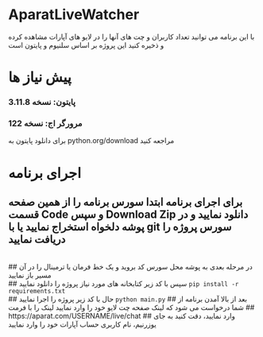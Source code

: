 # AparatLiveWatcher
با این برنامه می توانید تعداد کاربران و چت های آنها را در لایو های آپارات مشاهده کرده و ذخیره کنید
این پروژه بر اساس سلنیوم و پایتون است

# پیش نیاز ها

### پایتون: نسخه 3.11.8
### مرورگر اج: نسخه 122

برای دانلود پایتون به python.org/download مراجعه کنید

# اجرای برنامه
## برای اجرای برنامه ابتدا سورس برنامه را از همین صفحه قسمت Code و سپس Download Zip دانلود نمایید و در پوشه دلخواه استخراج نمایید یا با git سورس پروژه را دریافت نمایید
<br>
## در مرحله بعدی به پوشه محل سورس کد بروید و یک خط فرمان یا ترمینال را در آن مسیر باز نمایید
<br>
## سپس با کد زیر کتابخانه های مورد نیاز پروژه را دانلود نمایید
<code>pip install -r requirements.txt</code>
<br>
## حال با کد زیر پروژه را اجرا نمایید
<code>python main.py</code>
## بعد از بالا آمدن برنامه از شما درخواست می شود که لینک صفحه چت لایو خود را وارد نمایید لینک را با فرمت
## https://aparat.com/USERNAME/live/chat
## وارد نمایید، دقت کنید به جای یوزرنیم، نام کاربری حساب آپارات خود را وارد نمایید
